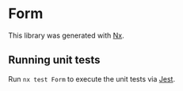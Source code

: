 # Form

This library was generated with [Nx](https://nx.dev).

## Running unit tests

Run `nx test Form` to execute the unit tests via [Jest](https://jestjs.io).
